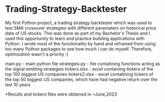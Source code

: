 # Trading-Strategy-Backtester
My first Python project, a trading strategy backtester which was used to test SMA crossover strategies with different paramaters on historical price data of US stocks. 
This was done as part of my Bachelor's Thesis and I used this opportunity to learn and practice building applications with Python. I wrote most of the functionality by hand and refrained from using too many Python packages to see how much I can do myself. Therefore, optimization wasn't a priority :)

main.py - main python file
strategies.py - file contatining functions acting as the signal emitting strategies
tickers.xlsx - excel containing tickers of the top 100 biggest US companies
tickers2.xlsx - excel contatining tickers of the top 50 biggest US companies, which have had negative return over the last 10 years

*Results and tickers files were obtained in ~June,2023

